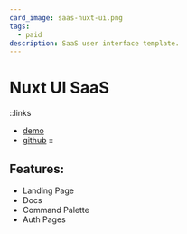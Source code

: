 ```yaml
---
card_image: saas-nuxt-ui.png
tags:
  - paid
description: SaaS user interface template.
---
```


# Nuxt UI SaaS

::links
- [demo](https://saas-template.nuxt.dev/)
- [github](https://github.com/nuxt-ui-pro/saas)
::

## Features:

- Landing Page
- Docs
- Command Palette
- Auth Pages
